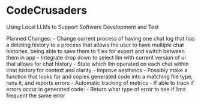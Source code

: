 # CodeCrusaders
Using Local LLMs to Support Software Development and Test

Planned Changes:
    - Change current process of having one chat log that has a deleting history
    to a process that allows the user to have multiple chat histories, being 
    able to save them to files for export and switch between them in app
    - Integrate drop down to select llm with current version of ui that allows
    for chat history
        - State which llm operated on each chat within chat history for context
        and clarity
    - Improve aestheics
    - Possibly make a function that looks for and copies generated code into a
    matching file type, runs it, and reports errors
    - Automatic tracking of metrics
        - If able to track if errors occur in generated code:
            - Return what type of error to see if llms frequent the same error
